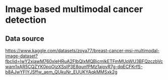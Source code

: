 # Image based multimodal cancer detection

## Data source

<https://www.kaggle.com/datasets/zoya77/breast-cancer-msi-multimodal-image-dataset?fbclid=IwY2xjawM760xleHRuA2FlbQIxMQBicmlkETFmMUpWU3BFQzczbVcwam1xAR5CQZYK0poOjzXSsIP3E8qunfPMz1ajovR7g-dqECFKrfS-b8AJwYFIYJSffw_aem_QUkuNr_EUUKYAqkMMSxk2g>
